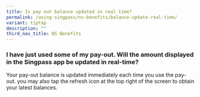 ```yaml
---
title: Is pay out balance updated in real time?
permalink: /using-singpass/ns-benefits/balance-update-real-time/
variant: tiptap
description: ""
third_nav_title: NS Benefits
---
```

<h3>I have just used some of my pay-out. Will the amount displayed in the Singpass app be updated in real-time?</h3>
<p>Your pay-out balance is updated immediately each time you use the pay-out.
you may also tap the refresh icon at the top right of the screen to obtain
your latest balances.</p>